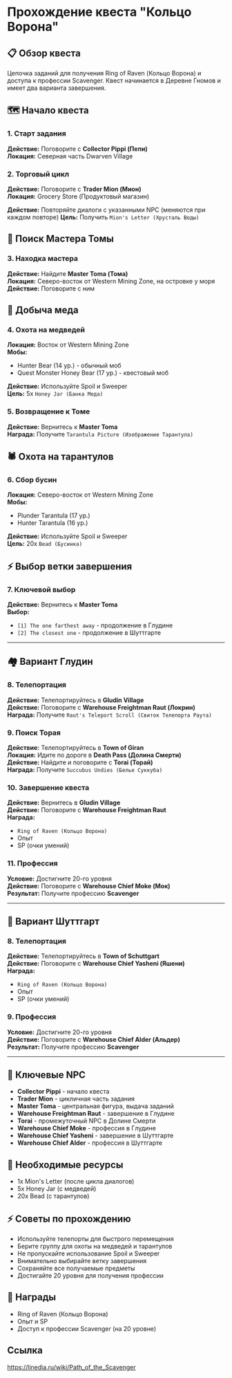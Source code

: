 # Прохождение квеста "Кольцо Ворона"

## 📋 Обзор квеста
Цепочка заданий для получения Ring of Raven (Кольцо Ворона) и доступа к профессии Scavenger. Квест начинается в Деревне Гномов и имеет два варианта завершения.

## 🗺️ Начало квеста

### 1. Старт задания
**Действие:** Поговорите с **Collector Pippi (Пепи)**  
**Локация:** Северная часть Dwarven Village

### 2. Торговый цикл
**Действие:** Поговорите с **Trader Mion (Мион)**  
**Локация:** Grocery Store (Продуктовый магазин)

**Действие:** Повторяйте диалоги с указанными NPC (меняются при каждом повторе)
**Цель:** Получить `Mion's Letter (Хрусталь Воды)`

## 🌊 Поиск Мастера Томы

### 3. Находка мастера
**Действие:** Найдите **Master Toma (Тома)**  
**Локация:** Северо-восток от Western Mining Zone, на островке у моря
**Действие:** Поговорите с ним

## 🐻 Добыча меда

### 4. Охота на медведей
**Локация:** Восток от Western Mining Zone  
**Мобы:** 
- Hunter Bear (14 ур.) - обычный моб
- Quest Monster Honey Bear (17 ур.) - квестовый моб

**Действие:** Используйте Spoil и Sweeper  
**Цель:** 5x `Honey Jar (Банка Меда)`

### 5. Возвращение к Томе
**Действие:** Вернитесь к **Master Toma**  
**Награда:** Получите `Tarantula Picture (Изображение Тарантула)`

## 🕷️ Охота на тарантулов

### 6. Сбор бусин
**Локация:** Северо-восток от Western Mining Zone  
**Мобы:**
- Plunder Tarantula (17 ур.)
- Hunter Tarantula (16 ур.)

**Действие:** Используйте Spoil и Sweeper  
**Цель:** 20x `Bead (Бусинка)`

## ⚡ Выбор ветки завершения

### 7. Ключевой выбор
**Действие:** Вернитесь к **Master Toma**  
**Выбор:**
- `[1] The one farthest away` - продолжение в Глудине
- `[2] The closest one` - продолжение в Шуттгарте

---

## 🏘️ Вариант Глудин

### 8. Телепортация
**Действие:** Телепортируйтесь в **Gludin Village**  
**Действие:** Поговорите с **Warehouse Freightman Raut (Локрин)**  
**Награда:** Получите `Raut's Teleport Scroll (Свиток Телепорта Раута)` 

### 9. Поиск Торая
**Действие:** Телепортируйтесь в **Town of Giran**  
**Локация:** Идите по дороге в **Death Pass (Долина Смерти)**  
**Действие:** Найдите и поговорите с **Torai (Торай)**  
**Награда:** Получите `Succubus Undies (Белье Суккуба)`

### 10. Завершение квеста
**Действие:** Вернитесь в **Gludin Village**  
**Действие:** Поговорите с **Warehouse Freightman Raut**  
**Награда:** 
- `Ring of Raven (Кольцо Ворона)`
- Опыт
- SP (очки умений)

### 11. Профессия
**Условие:** Достигните 20-го уровня  
**Действие:** Поговорите с **Warehouse Chief Moke (Мок)**  
**Результат:** Получите профессию **Scavenger**

---

## 🏰 Вариант Шуттгарт

### 8. Телепортация
**Действие:** Телепортируйтесь в **Town of Schuttgart**  
**Действие:** Поговорите с **Warehouse Chief Yasheni (Яшени)**  
**Награда:** 
- `Ring of Raven (Кольцо Ворона)`
- Опыт
- SP (очки умений)

### 9. Профессия
**Условие:** Достигните 20-го уровня  
**Действие:** Поговорите с **Warehouse Chief Alder (Альдер)**  
**Результат:** Получите профессию **Scavenger**

---

## 🎯 Ключевые NPC
- **Collector Pippi** - начало квеста
- **Trader Mion** - цикличная часть задания
- **Master Toma** - центральная фигура, выдача заданий
- **Warehouse Freightman Raut** - завершение в Глудине
- **Torai** - промежуточный NPC в Долине Смерти
- **Warehouse Chief Moke** - профессия в Глудине
- **Warehouse Chief Yasheni** - завершение в Шуттгарте
- **Warehouse Chief Alder** - профессия в Шуттгарте

## 💎 Необходимые ресурсы
- 1x Mion's Letter (после цикла диалогов)
- 5x Honey Jar (с медведей)
- 20x Bead (с тарантулов)

## ⚡ Советы по прохождению
- Используйте телепорты для быстрого перемещения
- Берите группу для охоты на медведей и тарантулов
- Не пропускайте использование Spoil и Sweeper
- Внимательно выбирайте ветку завершения
- Сохраняйте все получаемые предметы
- Достигайте 20 уровня для получения профессии

## 🎁 Награды 
- Ring of Raven (Кольцо Ворона)
- Опыт и SP
- Доступ к профессии Scavenger (на 20 уровне)

## Ссылка
https://linedia.ru/wiki/Path_of_the_Scavenger
